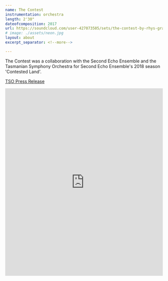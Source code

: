 ```yaml
---
name: The Contest
instrumentation: orchestra
length: 2'30"
dateofcomposition: 2017
url: https://soundcloud.com/user-427073505/sets/the-contest-by-rhys-gray
# image: ./assets/neon.jpg
layout: about
excerpt_separator: <!--more-->

---
```


The Contest was a collaboration with the Second Echo Ensemble and the Tasmanian Symphony Orchestra for Second Echo Ensemble's 2018 season 'Contested Land'. 
<!--more-->
[TSO Press Release](https://www.tso.com.au/contested-land/)

<iframe width="100%" height="600" scrolling="no" frameborder="no" allow="autoplay" src="https://w.soundcloud.com/player/?url=https%3A//api.soundcloud.com/tracks/338783641&color=%23ababab&auto_play=false&hide_related=false&show_comments=true&show_user=true&show_reposts=false&show_teaser=true&visual=true"></iframe>